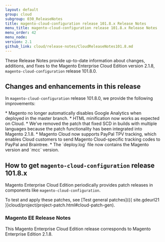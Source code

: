 ```yaml
---
layout: default
group: cloud
subgroup: 030_ReleaseNotes
title: magento-cloud-configuration release 101.8.x Release Notes
menu_title: magento-cloud-configuration release 101.8.x Release Notes
menu_order: 42
menu_node: 
version: 2.1
github_link: cloud/release-notes/CloudReleaseNotes101.8.md
---
```

 
These Release Notes provide up-to-date information about changes, additions, and fixes to the Magento Enterprise Cloud Edition version 2.1.8, `magento-cloud-configuration` release 101.8.0. 

## Changes and enhancements in this release
In `magento-cloud-configuration` release 101.8.0, we provide the following improvements:


<!--- MAGECLOUD-870 -->* Magento no longer automatically disables Google Analytics when deployed in the master branch.

<!--- MAGECLOUD-860 -->* HTML minification now works as expected on Cloud. 

<!--- MAGECLOUD-808-->* We’ve removed the patch that fixed SCD in builds with multiple languages because the patch functionality has been integrated into Magento 2.1.8. 

<!--- MAGECLOUD-150-->* Magento Cloud now supports PayPal TPV tracking, which enables Cloud customers to send Magento Cloud-specific tracking codes to PayPal and Braintree. 

<!--- MAGECLOUD-459 -->* The `deploy.log` file now contains the Magento version and `mcc` version. 


## How to get `magento-cloud-configuration` release 101.8.x
Magento Enterprise Cloud Edition periodically provides patch releases in components like `magento-cloud-configuration`.

To test and apply these patches, see [Test general patches]({{ site.gdeurl21 }}cloud/project/project-patch.html#cloud-patch-gen).

### Magento EE Release Notes
This Magento Enterprise Cloud Edition release corresponds to Magento Enterprise Edition 2.1.8.

